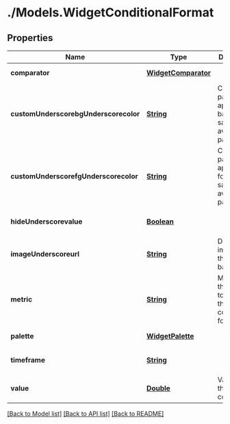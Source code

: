 # ./Models.WidgetConditionalFormat
## Properties

Name | Type | Description | Notes
------------ | ------------- | ------------- | -------------
**comparator** | [**WidgetComparator**][1] |  | [default to null]
**customUnderscorebgUnderscorecolor** | [**String**][2] | Color palette to apply to the background, same values available as palette. | [optional] [default to null]
**customUnderscorefgUnderscorecolor** | [**String**][2] | Color palette to apply to the foreground, same values available as palette. | [optional] [default to null]
**hideUnderscorevalue** | [**Boolean**][3] |  | [optional] [default to null]
**imageUnderscoreurl** | [**String**][2] | Displays an image as the background. | [optional] [default to null]
**metric** | [**String**][2] | Metric from the request to correlate this conditional format with | [optional] [default to null]
**palette** | [**WidgetPalette**][4] |  | [default to null]
**timeframe** | [**String**][2] |  | [optional] [default to null]
**value** | [**Double**][5] | Value for the comparator. | [default to null]

[[Back to Model list]][6] [[Back to API list]][7] [[Back to README]][8]

[1]: WidgetComparator.md
[2]: string.md
[3]: boolean.md
[4]: WidgetPalette.md
[5]: double.md
[6]: ../README.md#documentation-for-models
[7]: ../README.md#documentation-for-api-endpoints
[8]: ../README.md
